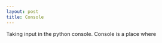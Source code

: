 ```yaml
---
layout: post
title: Console
---
```

Taking input in the python console. Console is a place where
<!--stackedit_data:
eyJoaXN0b3J5IjpbLTIwMTE2NDIwODZdfQ==
-->